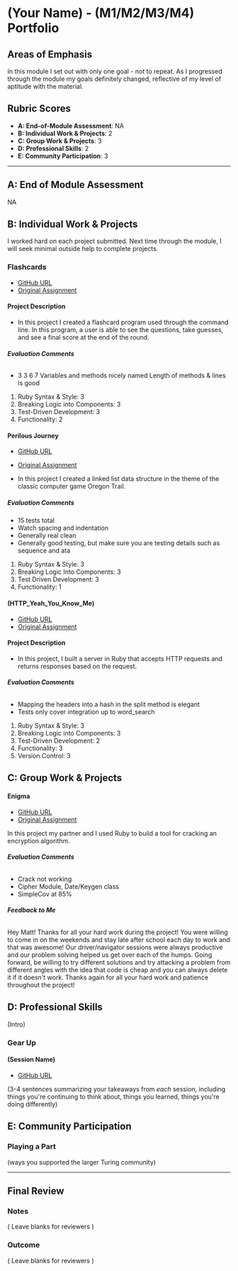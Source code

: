 # (Your Name) - (M1/M2/M3/M4) Portfolio

## Areas of Emphasis

In this module I set out with only one goal - not to repeat. As I progressed through the module my goals definitely changed, reflective of my level of aptitude with the material. 

## Rubric Scores

* **A: End-of-Module Assessment**:   NA
* **B: Individual Work & Projects**: 2
* **C: Group Work & Projects**:      3
* **D: Professional Skills**:        2
* **E: Community Participation**:    3

-----------------------

## A: End of Module Assessment

NA

## B: Individual Work & Projects

I worked hard on each project submitted. Next time through the module, I will seek minimal outside help to complete projects.

### Flashcards

* [GitHub URL](https://github.com/brickstar/flashcards)
* [Original Assignment](http://backend.turing.io/module1/projects/flashcards)

#### **Project Description**

* In this project I created a flashcard program used through the command line. In this program, a user is able to see the questions, take guesses, and see a final score at the end of the round.

###### **Evaluation Comments**
* 3 3 6 7 Variables and methods nicely named Length of methods & lines is good

1. Ruby Syntax & Style: 3
2. Breaking Logic into Components: 3
3. Test-Driven Development: 3
4. Functionality: 2


#### Perilous Journey

* [GitHub URL](https://github.com/brickstar/perilous_journey)
* [Original Assignment](http://backend.turing.io/module1/projects/perilous_journey)

* In this project I created a linked list data structure in the theme of the classic computer game Oregon Trail.

##### **Evaluation Comments**
* 15 tests total
* Watch spacing and indentation
* Generally real clean
* Generally good testing, but make sure you are testing details such as sequence and ata
1. Ruby Syntax & Style: 3
2. Breaking Logic Into Components: 3
3. Test Driven Development: 3
4. Functionality: 1


#### (HTTP_Yeah_You_Know_Me)

* [GitHub URL](https://github.com/brickstar/HTTP_Yeah_You_Know_Me)
* [Original Assignment](http://backend.turing.io/module1/projects/http_yeah_you_know_me)

#### **Project Description**

* In this project, I built a server in Ruby that accepts HTTP requests and returns responses based on the request.

###### **Evaluation Comments**

* Mapping the headers into a hash in the split method is elegant
* Tests only cover integration up to word_search

1. Ruby Syntax & Style: 3
2. Breaking Logic into Components: 3
3. Test-Driven Development: 2
4. Functionality: 3
5. Version Control: 3

## C: Group Work & Projects

#### Enigma

* [GitHub URL](https://github.com/brickstar/enigma)
* [Original Assignment](http://backend.turing.io/module1/projects/enigma)

In this project my partner and I used Ruby to build a tool for cracking an encryption algorithm.

###### **Evaluation Comments**
* Crack not working
* Cipher Module, Date/Keygen class
* SimpleCov at 85%

###### **Feedback to Me**
Hey Matt! Thanks for all your hard work during the project! You were willing to come in on the weekends and stay late after school each day to work and that was awesome! Our driver/navigator sessions were always productive and our problem solving helped us get over each of the humps. Going forward, be willing to try different solutions and try attacking a problem from different angles with the idea that code is cheap and you can always delete it if it doesn't work. Thanks again for all your hard work and patience throughout the project!

## D: Professional Skills
(Intro)

### Gear Up
#### (Session Name)

* [GitHub URL]()

(3-4 sentences summarizing your takeaways from _each_ session, including things you're continuing to think about, things you learned, things you're doing differently)

## E: Community Participation

### Playing a Part

(ways you supported the larger Turing community)

------------------

## Final Review

### Notes

( Leave blanks for reviewers )

### Outcome

( Leave blanks for reviewers )
